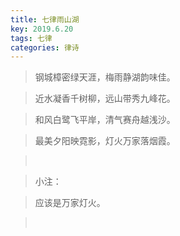 ```yaml
---
title: 七律雨山湖
key: 2019.6.20
tags: 七律
categories: 律诗
---
```


<blockquote class="blockquote-center">钢城樟密绿天涯，梅雨静湖韵味佳。
</blockquote>
<blockquote class="blockquote-center">近水凝香千树柳，远山带秀九峰花。
</blockquote>
<blockquote class="blockquote-center">和风白鹭飞平岸，清气赛舟越浅沙。
</blockquote>
<blockquote class="blockquote-center">最美夕阳映霓影，灯火万家落烟霞。
</blockquote>
<blockquote class="blockquote-center"></br>
</blockquote>
<blockquote class="blockquote-center">小注：
</blockquote>
<blockquote class="blockquote-center">应该是万家灯火。
</blockquote>
<blockquote class="blockquote-center"></br>
</blockquote>
